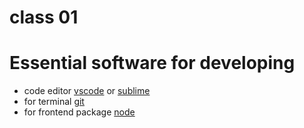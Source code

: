 # class 01

# Essential software for developing 

* code editor [vscode](https://code.visualstudio.com/) or [sublime](http://www.sublimetext.com/)
* for terminal [git](https://git-scm.com/)
* for frontend package [node](https://nodejs.org/en/)
